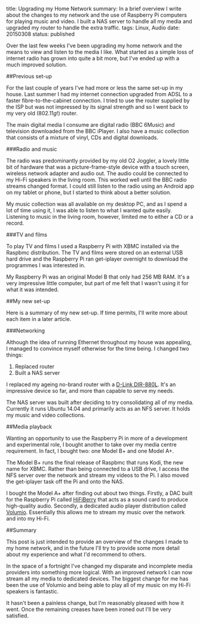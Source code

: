 title: Upgrading my Home Network
summary: In a brief overview I write about the changes to my network and the use of Raspberry Pi computers for playing music and video. I built a NAS server to handle all my media and upgraded my router to handle the extra traffic.
tags: Linux, Audio
date: 20150308
status: published

Over the last few weeks I've been upgrading my home network and the means to view and listen to the media I like. What started as a simple loss of internet radio has grown into quite a bit more, but I've ended up with a much improved solution.

##Previous set-up

For the last couple of years I've had more or less the same set-up in my house. Last summer I had my internet connection upgraded from ADSL to a faster fibre-to-the-cabinet connection. I tried to use the router supplied by the ISP but was not impressed by its signal strength and so I went back to my very old (802.11*g*!) router.

The main digital media I consume are digital radio (BBC 6Music) and television downloaded from the BBC iPlayer. I also have a music collection that consists of a mixture of vinyl, CDs and digital downloads.

###Radio and music

The radio was predominantly provided by my old O2 Joggler, a lovely little bit of hardware that was a picture-frame-style device with a touch screen, wireless network adapter and audio out. The audio could be connected to my Hi-Fi speakers in the living room. This worked well until the BBC radio streams changed format. I could still listen to the radio using an Android app on my tablet or phone, but I started to think about a better solution.

My music collection was all available on my desktop PC, and as I spend a lot of time using it, I was able to listen to what I wanted quite easily. Listening to music in the living room, however, limited me to either a CD or a record.

###TV and films

To play TV and films I used a Raspberry Pi with XBMC installed via the Raspbmc distribution. The TV and films were stored on an external USB hard drive and the Raspberry Pi ran get-iplayer overnight to download the programmes I was interested in.

My Raspberry Pi was an original Model B that only had 256 MB RAM. It's a very impressive little computer, but part of me felt that I wasn't using it for what it was intended.

##My new set-up

Here is a summary of my new set-up. If time permits, I'll write more about each item in a later article.

###Networking

Although the idea of running Ethernet throughout my house was appealing, I managed to convince myself otherwise for the time being. I changed two things:

1. Replaced router
2. Built a NAS server

I replaced my ageing no-brand router with a [D-Link DIR-880L](http://www.dlink.com/uk/en/home-solutions/connect/routers/dir-880l-wi-fi-ac1900-router "D-Link DIR-880L Wireless AC1900 router"). It's an impressive device so far, and more than capable to serve my needs.

The NAS server was built after deciding to try consolidating all of my media. Currently it runs Ubuntu 14.04 and primarily acts as an NFS server. It holds my music and video collections.

##Media playback

Wanting an opportunity to use the Raspberry Pi in more of a development and experimental role, I bought another to take over my media centre requirement. In fact, I bought two: one Model B+ and one Model A+.

The Model B+ runs the final release of Raspbmc that runs Kodi, the new name for XBMC. Rather than being connected to a USB drive, I access the NFS server over the network and stream my videos to the Pi. I also moved the get-iplayer task off the Pi and onto the NAS.

I bought the Model A+ after finding out about two things. Firstly, a DAC built for the Raspberry Pi called [HiFiBerry](http://www.hifiberry.com/dacplus "HiFiBerry DAC+") that acts as a sound card to produce high-quality audio. Secondly, a dedicated audio player distribution called [Volumio](https://volumio.org/ "Volumio Audiophile Music Player"). Essentially this allows me to stream my music over the network and into my Hi-Fi.

##Summary

This post is just intended to provide an overview of the changes I made to my home network, and in the future I'll try to provide some more detail about my experience and what I'd recommend to others.

In the space of a fortnight I've changed my disparate and incomplete media providers into something more logical. With an improved network I can now stream all my media to dedicated devices. The biggest change for me has been the use of Volumio and being able to play all of my music on my Hi-Fi speakers is fantastic.

It hasn't been a painless change, but I'm reasonably pleased with how it went. Once the remaining creases have been ironed out I'll be very satisfied.
